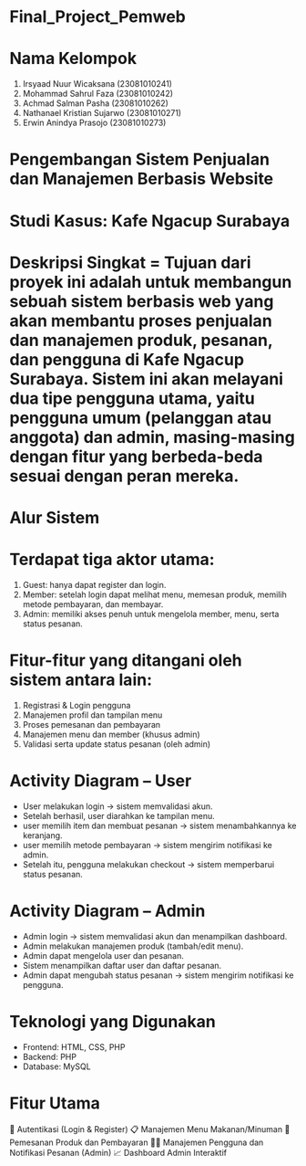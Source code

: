 # Final_Project_Pemweb

# Nama Kelompok 
1. Irsyaad Nuur Wicaksana (23081010241)
2. Mohammad Sahrul Faza (23081010242)
3. Achmad Salman Pasha (23081010262)
4. Nathanael Kristian Sujarwo (23081010271)
5. Erwin Anindya Prasojo (23081010273)

# Pengembangan Sistem Penjualan dan Manajemen Berbasis Website
# Studi Kasus: Kafe Ngacup Surabaya 

# Deskripsi Singkat = Tujuan dari proyek ini adalah untuk membangun sebuah sistem berbasis web yang akan membantu proses penjualan dan manajemen produk, pesanan, dan pengguna di Kafe Ngacup Surabaya. Sistem ini akan melayani dua tipe pengguna utama, yaitu pengguna umum (pelanggan atau anggota) dan admin, masing-masing dengan fitur yang berbeda-beda sesuai dengan peran mereka.

# Alur Sistem

# Terdapat tiga aktor utama:
1. Guest: hanya dapat register dan login.
2. Member: setelah login dapat melihat menu, memesan produk, memilih metode pembayaran, dan membayar.
3. Admin: memiliki akses penuh untuk mengelola member, menu, serta status pesanan.

# Fitur-fitur yang ditangani oleh sistem antara lain:
1. Registrasi & Login pengguna
2. Manajemen profil dan tampilan menu
3. Proses pemesanan dan pembayaran
4. Manajemen menu dan member (khusus admin)
5. Validasi serta update status pesanan (oleh admin)

# Activity Diagram – User
- User melakukan login → sistem memvalidasi akun.
- Setelah berhasil, user diarahkan ke tampilan menu.
- user memilih item dan membuat pesanan → sistem menambahkannya ke keranjang.
- user memilih metode pembayaran → sistem mengirim notifikasi ke admin.
- Setelah itu, pengguna melakukan checkout → sistem memperbarui status pesanan.

# Activity Diagram – Admin
- Admin login → sistem memvalidasi akun dan menampilkan dashboard.
- Admin melakukan manajemen produk (tambah/edit menu).
- Admin dapat mengelola user dan pesanan.
- Sistem menampilkan daftar user dan daftar pesanan.
- Admin dapat mengubah status pesanan → sistem mengirim notifikasi ke pengguna.

# Teknologi yang Digunakan
- Frontend: HTML, CSS, PHP
- Backend: PHP
- Database: MySQL

# Fitur Utama
🔐 Autentikasi (Login & Register)
📋 Manajemen Menu Makanan/Minuman
🛒 Pemesanan Produk dan Pembayaran
🧑‍💼 Manajemen Pengguna dan Notifikasi Pesanan (Admin)
📈 Dashboard Admin Interaktif


